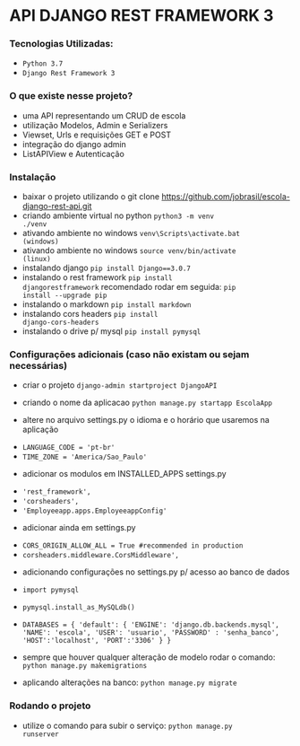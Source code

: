 # API DJANGO REST FRAMEWORK 3 #

### Tecnologias Utilizadas: ###

- ``Python 3.7``
- ``Django Rest Framework 3``

### O que existe nesse projeto? ###

* uma API representando um CRUD de escola
* utilização Modelos, Admin e Serializers
* Viewset, Urls e requisições GET e POST
* integração do django admin
* ListAPIView e Autenticação

### Instalação ###

* baixar o projeto utilizando o git clone https://github.com/jobrasil/escola-django-rest-api.git
* criando ambiente virtual no python <code>python3 -m venv ./venv</code>
* ativando ambiente no windows <code>venv\Scripts\activate.bat (windows)</code>
* ativando ambiente no windows <code>source venv/bin/activate (linux)</code>  
* instalando django <code>pip install Django==3.0.7</code>
* instalando o rest framework <code>pip install djangorestframework</code> recomendado rodar em seguida: <code>pip install --upgrade pip</code> 
* instalando o markdown <code>pip install markdown</code>
* instalando cors headers <code>pip install django-cors-headers</code>
* instalando o drive p/ mysql <code>pip install pymysql</code>


### Configurações adicionais (caso não existam ou sejam necessárias) ###

* criar o projeto
``django-admin startproject DjangoAPI``

* criando o nome da aplicacao
``python manage.py startapp EscolaApp``

* altere no arquivo settings.py o idioma e o horário que usaremos na aplicação
- ``LANGUAGE_CODE = 'pt-br'``
- ``TIME_ZONE = 'America/Sao_Paulo'``

* adicionar os modulos em INSTALLED_APPS settings.py
- ``'rest_framework',``
- ``'corsheaders',``
- ``'Employeeapp.apps.EmployeeappConfig'``

* adicionar ainda em settings.py
- ``CORS_ORIGIN_ALLOW_ALL = True #recommended in production  ``
- ``corsheaders.middleware.CorsMiddleware',``

* adicionando configurações no settings.py p/ acesso ao banco de dados

- ``import pymysql``
- ``pymysql.install_as_MySQLdb()``

- ``DATABASES = {
    'default': {
        'ENGINE': 'django.db.backends.mysql',
        'NAME': 'escola',
        'USER': 'usuario',
        'PASSWORD' : 'senha_banco',
        'HOST':'localhost',
        'PORT':'3306'
    }
}``

* sempre que houver qualquer alteração de modelo rodar o comando:
``python manage.py makemigrations``

* aplicando alterações na banco:
``python manage.py migrate``


### Rodando o projeto ###

* utilize o comando para subir o serviço: <code>python manage.py runserver</code>

